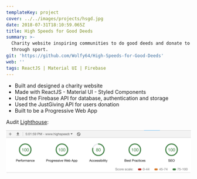 ```yaml
---
templateKey: project
cover: ../../images/projects/hsgd.jpg
date: 2018-07-31T18:10:59.065Z
title: High Speeds for Good Deeds
summary: >-
  Charity website inspiring communities to do good deeds and donate to charity
  through sport.
git: 'https://github.com/Wolfy64/High-Speeds-for-Good-Deeds'
web: ''
tags: ReactJS | Material UI | Firebase
---
```

* Built and designed a charity website
* Made with ReactJS - Material UI - Styled Components
* Used the Firebase API for database, authentication and storage
* Used the JustGiving API for users donation
* Built to be a Progressive Web App

Audit [Lighthouse](https://developers.google.com/web/tools/lighthouse/):

![Audit Lighthouse](../../images/projects/audit-hsfgd.png)
